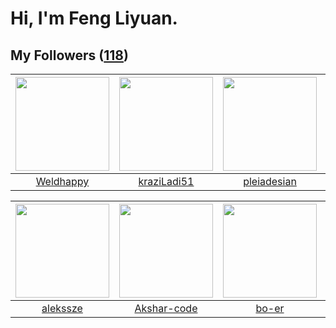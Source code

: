 # Hi, I'm Feng Liyuan.

## My Followers ([118](https://github.com/SunRunAway?tab=followers))

| <img src="https://avatars.githubusercontent.com/u/113218208?v=4" width="150" height="150" /> | <img src="https://avatars.githubusercontent.com/u/120910584?v=4" width="150" height="150" /> | <img src="https://avatars.githubusercontent.com/u/46620760?v=4" width="150" height="150" /> | <img src="https://avatars.githubusercontent.com/u/74522790?v=4" width="150" height="150" /> |
| :------------------------------------------------------------------------------------------: | :------------------------------------------------------------------------------------------: | :-----------------------------------------------------------------------------------------: | :-----------------------------------------------------------------------------------------: |
|                           [Weldhappy](https://github.com/Weldhappy)                          |                         [kraziLadi51](https://github.com/kraziLadi51)                        |                        [pleiadesian](https://github.com/pleiadesian)                        |                      [wolfwarrier14](https://github.com/wolfwarrier14)                      |

| <img src="https://avatars.githubusercontent.com/u/65283311?v=4" width="150" height="150" /> | <img src="https://avatars.githubusercontent.com/u/59618640?v=4" width="150" height="150" /> | <img src="https://avatars.githubusercontent.com/u/49479987?v=4" width="150" height="150" /> | <img src="https://avatars.githubusercontent.com/u/55898975?v=4" width="150" height="150" /> |
| :-----------------------------------------------------------------------------------------: | :-----------------------------------------------------------------------------------------: | :-----------------------------------------------------------------------------------------: | :-----------------------------------------------------------------------------------------: |
|                           [alekssze](https://github.com/alekssze)                           |                        [Akshar-code](https://github.com/Akshar-code)                        |                              [bo-er](https://github.com/bo-er)                              |                             [mitghi](https://github.com/mitghi)                             |
